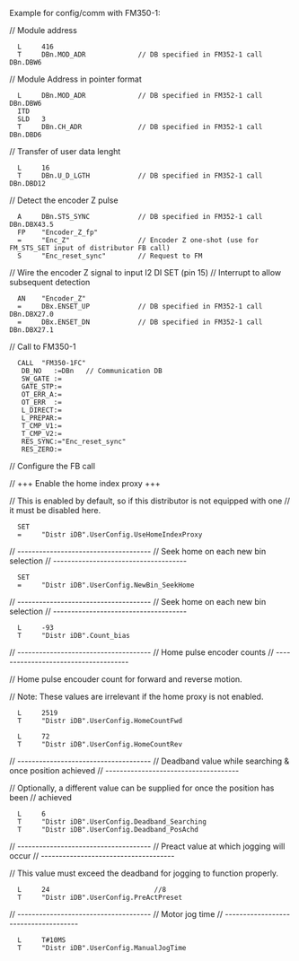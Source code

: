 Example for config/comm with FM350-1:

// Module address

      L     416
      T     DBn.MOD_ADR             // DB specified in FM352-1 call DBn.DBW6


// Module Address in pointer format

      L     DBn.MOD_ADR             // DB specified in FM352-1 call DBn.DBW6
      ITD   
      SLD   3
      T     DBn.CH_ADR              // DB specified in FM352-1 call DBn.DBD6


// Transfer of user data lenght

      L     16
      T     DBn.U_D_LGTH            // DB specified in FM352-1 call DBn.DBD12


// Detect the encoder Z pulse

      A     DBn.STS_SYNC            // DB specified in FM352-1 call DBn.DBX43.5
      FP    "Encoder_Z_fp"
      =     "Enc_Z"                 // Encoder Z one-shot (use for FM_STS_SET input of distributor FB call)
      S     "Enc_reset_sync"        // Request to FM


// Wire the encoder Z signal to input I2 DI SET (pin 15)
// Interrupt to allow subsequent detection

      AN    "Encoder_Z"
      =     DBx.ENSET_UP            // DB specified in FM352-1 call DBn.DBX27.0
      =     DBx.ENSET_DN            // DB specified in FM352-1 call DBn.DBX27.1

// Call to FM350-1

      CALL  "FM350-1FC"
       DB_NO   :=DBn   // Communication DB
       SW_GATE :=
       GATE_STP:=
       OT_ERR_A:=
       OT_ERR  :=
       L_DIRECT:=
       L_PREPAR:=
       T_CMP_V1:=
       T_CMP_V2:=
       RES_SYNC:="Enc_reset_sync"
       RES_ZERO:=

// Configure the FB call

// +++ Enable the home index proxy +++

// This is enabled by default, so if this distributor is not equipped with one
// it must be disabled here.

      SET   
      =     "Distr iDB".UserConfig.UseHomeIndexProxy


// -------------------------------------
// Seek home on each new bin selection
// -------------------------------------

      SET   
      =     "Distr iDB".UserConfig.NewBin_SeekHome


// -------------------------------------
// Seek home on each new bin selection
// -------------------------------------

      L     -93
      T     "Distr iDB".Count_bias


// -------------------------------------
// Home pulse encoder counts
// -------------------------------------

// Home pulse encouder count for forward and reverse motion.

// Note: These values are irrelevant if the home proxy is not enabled.

      L     2519
      T     "Distr iDB".UserConfig.HomeCountFwd

      L     72
      T     "Distr iDB".UserConfig.HomeCountRev


// -------------------------------------
// Deadband value while searching & once position achieved
// -------------------------------------

// Optionally, a different value can be supplied for once the position has been
// achieved

      L     6
      T     "Distr iDB".UserConfig.Deadband_Searching
      T     "Distr iDB".UserConfig.Deadband_PosAchd


// -------------------------------------
// Preact value at which jogging will occur
// -------------------------------------

// This value must exceed the deadband for jogging to function properly.

      L     24                          //8
      T     "Distr iDB".UserConfig.PreActPreset


// -------------------------------------
// Motor jog time
// -------------------------------------

      L     T#10MS
      T     "Distr iDB".UserConfig.ManualJogTime
